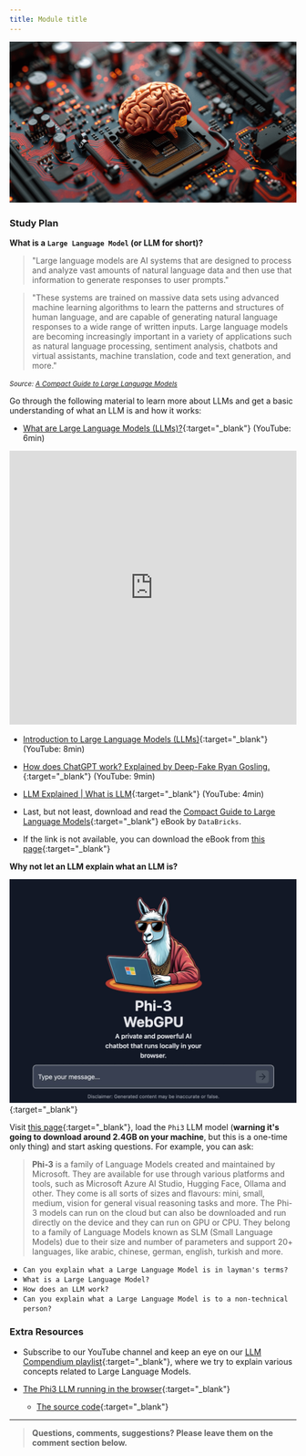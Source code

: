 ```yaml
---
title: Module title
---
```


![](./assets/llm.png)

<!-- ### Schedule

  - [Study](#study-plan-NN)
  - [Exercises](#exercises-NN)
  - [Extra Resources](#extra-resources-NN) -->

### Study Plan

  **What is a `Large Language Model` (or LLM for short)?**

  > "Large language models are AI systems that are designed to process and analyze vast amounts of natural language data and then use that information to generate responses to user prompts." 
  
  > "These systems are trained on massive data sets using advanced machine learning algorithms to learn the patterns and structures of human language, and are capable of generating natural language responses to a wide range of written inputs. Large language models are becoming increasingly important in a variety of applications such as natural language processing, sentiment analysis, chatbots and virtual assistants, machine translation, code and text generation, and more."

  <small>_Source: [A Compact Guide to Large Language Models](https://www.databricks.com/sites/default/files/2023-06/compact-guide-to-large-language-models.pdf)_</small>

  Go through the following material to learn more about LLMs and get a basic understanding of what an LLM is and how it works:

  - [What are Large Language Models (LLMs)?](https://www.youtube.com/watch?v=iR2O2GPbB0E){:target="_blank"} (YouTube: 6min)

  <iframe width="100%" height="480" src="https://www.youtube.com/embed/iR2O2GPbB0E" title="YouTube video player" frameborder="0" allow="accelerometer; autoplay; clipboard-write; encrypted-media; gyroscope; picture-in-picture; web-share" allowfullscreen></iframe>

  - [Introduction to Large Language Models (LLMs)](https://www.youtube.com/watch?v=ibr5wmtinG0){:target="_blank"} (YouTube: 8min)

  - [How does ChatGPT work? Explained by Deep-Fake Ryan Gosling.](https://www.youtube.com/watch?v=xU_MFS_ACrU){:target="_blank"} (YouTube: 9min)

  - [LLM Explained \| What is LLM](https://www.youtube.com/watch?v=67_aMPDk2zw){:target="_blank"} (YouTube: 4min)

  - Last, but not least, download and read the [Compact Guide to Large Language Models](https://pages.databricks.com/rs/094-YMS-629/images/compact-guide-to-large-language-models.pdf){:target="_blank"} eBook by `DataBricks`.
  - If the link is not available, you can download the eBook from [this page](https://www.databricks.com/resources/ebook/tap-full-potential-llm){:target="_blank"}

  **Why not let an LLM explain what an LLM is?**

  [![](./assets/phi3.jpg)](/curriculum/modules/computer_science/artificial_intelligence/llm/experimental-phi3-webgpu/index.html){:target="_blank"}

  Visit [this page](../experimental-phi3-webgpu/index.html){:target="_blank"}, load the `Phi3` LLM model (**warning it's going to download around 2.4GB on your machine**, but this is a one-time only thing) and start asking questions. For example, you can ask:

  > **Phi-3** is a family of Language Models created and maintained by Microsoft. They are available for use through various platforms and tools, such as Microsoft Azure AI Studio, Hugging Face, Ollama and other. They come is all sorts of sizes and flavours: mini, small, medium, vision for general visual reasoning tasks and more. The Phi-3 models can run on the cloud but can also be downloaded and run directly on the device and they can run on GPU or CPU. They belong to a family of Language Models known as SLM (Small Language Models) due to their size and number of parameters and support 20+ languages, like arabic, chinese, german, english, turkish and more.

  - `Can you explain what a Large Language Model is in layman's terms?`  
  - `What is a Large Language Model?`
  - `How does an LLM work?`
  - `Can you explain what a Large Language Model is to a non-technical person?`

<!-- ### Summary -->

<!-- ### Exercises -->

### Extra Resources

  - Subscribe to our YouTube channel and keep an eye on our [LLM Compendium playlist](https://www.youtube.com/playlist?list=PLdo7hJB0agEmQWPHM6kPe1vNUobuR1sUb){:target="_blank"}, where we try to explain various concepts related to Large Language Models.

  - [The Phi3 LLM running in the browser](https://huggingface.co/spaces/Xenova/experimental-phi3-webgpu){:target="_blank"}
    - [The source code](https://huggingface.co/spaces/Xenova/experimental-phi3-webgpu/tree/main){:target="_blank"}

<!-- ### Sources and Attributions -->

---

> **Questions, comments, suggestions? Please leave them on the comment section below.**

<script src="https://utteranc.es/client.js"
  repo="in-tech-gration/WDX-180"
  issue-term="pathname"
  theme="github-dark"
  crossorigin="anonymous"
  async>
</script>